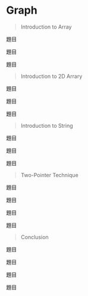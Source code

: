 # Graph

> Introduction to Array

題目 

題目 

題目 



>  Introduction to 2D Arrary

題目

題目

題目



> Introduction to String

題目 

題目 

題目 



> Two-Pointer Technique

題目

題目

題目 

題目 



> Conclusion

題目

題目

題目 

題目 
